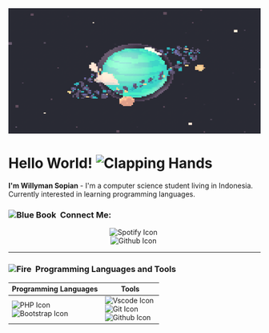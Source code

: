 <div align="center">
    <img src="https://github.com/willymansopian/willymansopian/blob/main/assets/img/planet.gif" alt="Dashboard" width="100%" height="250">
</div>

<h1> Hello World! <img src="https://raw.githubusercontent.com/Tarikul-Islam-Anik/Animated-Fluent-Emojis/master/Emojis/Hand%20gestures/Clapping%20Hands.png" alt="Clapping Hands" width="15" height="15" /> </h1>

<p><b>I'm Willyman Sopian</b> - I'm a computer science student living in Indonesia. Currently interested in learning programming languages.</p>

<h3>
    <img src="https://raw.githubusercontent.com/Tarikul-Islam-Anik/Animated-Fluent-Emojis/master/Emojis/Objects/Blue%20Book.png" alt="Blue Book" width="15" height="15" />&nbsp; Connect Me:
</h3>

<div align="center">
    <div>
        <img src="https://img.shields.io/badge/Spotify-1ED760?&style=for-the-badge&logo=spotify&logoColor=white" alt="Spotify Icon">&nbsp;
    </div>
    <div>
        <img src="https://img.shields.io/badge/github-%23121011.svg?style=for-the-badge&logo=github&logoColor=white" alt="Github Icon">&nbsp;
    </div>
</div>

<hr>

<h3>
    <img src="https://raw.githubusercontent.com/Tarikul-Islam-Anik/Animated-Fluent-Emojis/master/Emojis/Travel%20and%20places/Fire.png" alt="Fire" width="15" height="15" />&nbsp; Programming Languages and Tools
</h3>
<table>
    <thead>
        <tr>
            <th>Programming Languages</th>
            <th>Tools</th>
        </tr>
    </thead>
    <tbody>
        <tr>
            <td>
                <div>
                    <img src="https://img.shields.io/badge/php-%23777BB4.svg?style=for-the-badge&logo=php&logoColor=white" alt="PHP Icon">&nbsp;
                </div>
                <div>
                    <img src="https://img.shields.io/badge/bootstrap-%23563D7C.svg?style=for-the-badge&logo=bootstrap&logoColor=white" alt="Bootstrap Icon">&nbsp;
                </div>                    
            </td>
            <td>
                <div>
                    <img src="https://img.shields.io/badge/Visual%20Studio%20Code-0078d7.svg?style=for-the-badge&logo=visual-studio-code&logoColor=white" alt="Vscode Icon">&nbsp;
                </div>
                <div>
                    <img src="https://img.shields.io/badge/git-%23F05033.svg?style=for-the-badge&logo=git&logoColor=white" alt="Git Icon">&nbsp;
                </div>
                <div>
                    <img src="https://img.shields.io/badge/github-%23121011.svg?style=for-the-badge&logo=github logoColor=white" alt="Github Icon">&nbsp;
                </div>
            </td>
        </tr>
    </tbody>

</table>
